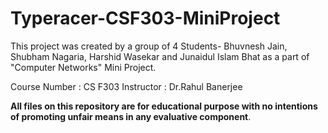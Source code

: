 # Typeracer-CSF303-MiniProject
This project was created by a group of 4 Students- Bhuvnesh Jain, Shubham Nagaria, Harshid Wasekar and Junaidul Islam Bhat as a part of "Computer Networks" Mini Project.

Course Number : CS F303
Instructor : Dr.Rahul Banerjee

**All files on this repository are for educational purpose with no intentions of promoting unfair means in any evaluative component**.